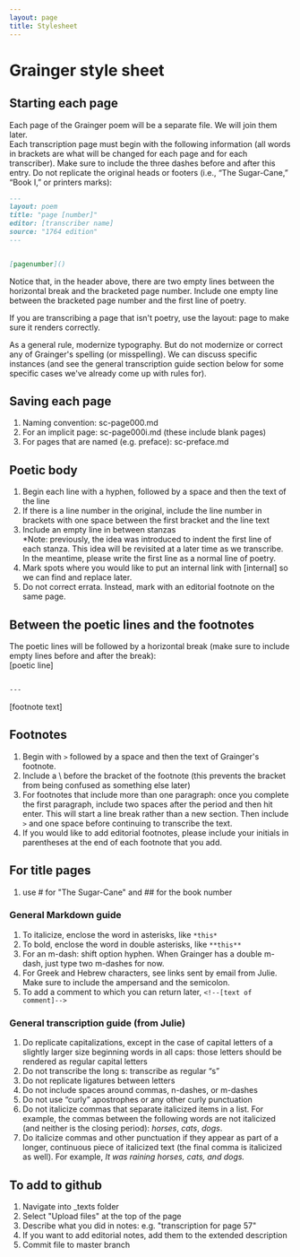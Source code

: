 ```yaml
---
layout: page
title: Stylesheet
---
```


# Grainger style sheet  

## Starting each page  
Each page of the Grainger poem will be a separate file. We will join them later.  
Each transcription page must begin with the following information (all words in brackets are what will be changed for each page and for each transcriber). Make sure to include the three dashes before and after this entry. Do not replicate the original heads or footers (i.e., “The Sugar-Cane,” “Book I,” or printers marks):

~~~ markdown
---
layout: poem
title: "page [number]"
editor: [transcriber name]
source: "1764 edition"
---


[pagenumber]()
~~~

Notice that, in the header above, there are two empty lines between the horizontal break and the bracketed page number. Include one empty line between the bracketed page number and the first line of poetry.

If you are transcribing a page that isn't poetry, use the layout: page to make sure it renders correctly.

As a general rule, modernize typography. But do not modernize or correct any of Grainger's spelling (or misspelling). We can discuss specific instances (and see the general transcription guide section below for some specific cases we've already come up with rules for).

## Saving each page
1. Naming convention: sc-page000.md
2. For an implicit page: sc-page000i.md (these include blank pages)
3. For pages that are named (e.g. preface): sc-preface.md

## Poetic body  
1. Begin each line with a hyphen, followed by a space and then the text of the line
2. If there is a line number in the original, include the line number in brackets with one space between the first bracket and the line text
4. Include an empty line in between stanzas  
\*Note: previously, the idea was introduced to indent the first line of each stanza. This idea will be revisited at a later time as we transcribe. In the meantime, please write the first line as a normal line of poetry.
5. Mark spots where you would like to put an internal link with [internal] so we can find and replace later.
6. Do not correct errata. Instead, mark with an editorial footnote on the same page.


## Between the poetic lines and the footnotes
The poetic lines will be followed by a horizontal break (make sure to include empty lines before and after the break):  
[poetic line]
~~~ markdown

---

~~~
[footnote text]

## Footnotes  
1. Begin with `>` followed by a space and then the text of Grainger's footnote.
2. Include a \ before the bracket of the footnote (this prevents the bracket from being confused as something else later)
3. For footnotes that include more than one paragraph: once you complete the first paragraph, include two spaces after the period and then hit enter. This will start a line break rather than a new section. Then include `>` and one space before continuing to transcribe the text.
4. If you would like to add editorial footnotes, please include your initials in parentheses at the end of each footnote that you add.

## For title pages
1. use \# for "The Sugar-Cane" and \#\# for the book number

### General Markdown guide  
1. To italicize, enclose the word in asterisks, like `*this*`  
2. To bold, enclose the word in double asterisks, like `**this**`
3. For an m-dash: shift option hyphen. When Grainger has a double m-dash, just type two m-dashes for now. 
4. For Greek and Hebrew characters, see links sent by email from Julie. Make sure to include the ampersand and the semicolon.
5. To add a comment to which you can return later, `<!--[text of comment]-->`   

### General transcription guide (from Julie)  
1. Do replicate capitalizations, except in the case of capital letters of a slightly larger size beginning words in all caps: those letters should be rendered as regular capital letters
2. Do not transcribe the long s: transcribe as regular “s”
3. Do not replicate ligatures between letters
4. Do not include spaces around commas, n-dashes, or m-dashes
5. Do not use “curly” apostrophes or any other curly punctuation
6. Do not italicize commas that separate italicized items in a list. For example, the commas between the following words are not italicized (and neither is the closing period): *horses*, *cats*, *dogs*.
7. Do italicize commas and other punctuation if they appear as part of a longer, continuous piece of italicized text (the final comma is italicized as well). For example, *It was raining horses, cats, and dogs.*

## To add to github
1. Navigate into \_texts folder
2. Select "Upload files" at the top of the page
3. Describe what you did in notes: e.g. "transcription for page 57"
4. If you want to add editorial notes, add them to the extended description
5. Commit file to master branch

